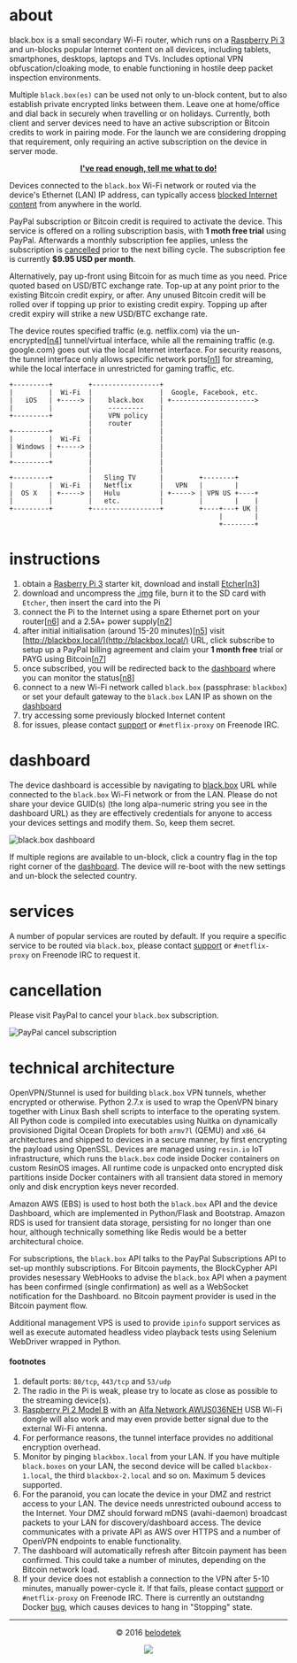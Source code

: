 # about
black.box is a small secondary Wi-Fi router, which runs on a [Raspberry Pi 3](https://en.wikipedia.org/wiki/Raspberry_Pi) and un-blocks popular Internet content on all devices, including tablets, smartphones, desktops, laptops and TVs. Includes optional VPN obfuscation/cloaking mode, to enable functioning in hostile deep packet inspection environments.

Multiple `black.box(es)` can be used not only to un-block content, but to also establish private encrypted links between them. Leave one at home/office and dial back in securely when travelling or on holidays. Currently, both client and server devices need to have an active subscription or Bitcoin credits to work in pairing mode. For the launch we are considering dropping that requirement, only requiring an active subscription on the device in server mode.

<p align="center"><a href="http://black-box.belodedenko.me/#instructions"><strong>I've read enough, tell me what to do!</strong></a></p>

Devices connected to the `black.box` Wi-Fi network or routed via the device's Ethernet (LAN) IP address, can typically access [blocked Internet content](#services) from anywhere in the world.

PayPal subscription or Bitcoin credit is required to activate the device. This service is offered on a rolling subscription basis, with **1 moth free trial** using PayPal. Afterwards a monthly subscription fee applies, unless the subscription is [cancelled](#cancellation) prior to the next billing cycle. The subscription fee is currently **$9.95 USD per month**.

Alternatively, pay up-front using Bitcoin for as much time as you need. Price quoted based on USD/BTC exchange rate. Top-up at any point prior to the existing Bitcoin credit expiry, or after. Any unused Bitcoin credit will be rolled over if topping up prior to existing credit expiry. Topping up after credit expiry will strike a new USD/BTC exchange rate.

The device routes specified traffic (e.g. netflix.com) via the un-encrypted[[n4](#footnotes)] tunnel/virtual interface, while all the remaining traffic (e.g. google.com) goes out via the local Internet interface. For security reasons, the tunnel interface only allows specific network ports[[n1](#footnotes)] for streaming, while the local interface in unrestricted for gaming traffic, etc.

```
+---------+         +-----------------+
|         |  Wi-Fi  |                 |  Google, Facebook, etc.
|   iOS   | +-----> |    black.box    | +--------------------->
|         |         |    ---------    |
+---------+         |    VPN policy   |
                    |    router       |
+---------+         |                 |
|         |  Wi-Fi  |                 |
| Windows | +-----> |                 |
|         |         |                 |
+---------+         |                 |
                    |                 |
+---------+         |   Sling TV      |         +--------+
|         |  Wi-Fi  |   Netflix       |   VPN   |        |
|  OS X   | +-----> |   Hulu          | +-----> | VPN US +----+
|         |         |   etc.          |         |        |    |
+---------+         +-----------------+         +----+---+ UK |
                                                     |        |
                                                     +--------+
```

# instructions
1. obtain a [Rasberry Pi 3](https://www.amazon.co.uk/Raspberry-Pi-Official-Desktop-Starter/dp/B01CI5879A) starter kit, download and install [Etcher](http://www.etcher.io/)[[n3](#footnotes)]
2. download and uncompress the [.img](https://s3.eu-central-1.amazonaws.com/belodetech/resin-rpi3-1.24.1-2.8.3-eef8cf4afe02.img.gz) file, burn it to the SD card with `Etcher`, then insert the card into the Pi
3. connect the Pi to the Internet using a spare Ethernet port on your router[[n6](#footnotes)] and a 2.5A+ power supply[[n2](#footnotes)]
4. after initial initialisation (around 15-20 minutes)[[n5](#footnotes)] visit [http://blackbox.local/](http://blackbox.local/) URL, click subscribe to setup up a PayPal billing agreement and claim your **1 month free** trial or PAYG using Bitcoin[[n7](#footnotes)]
5. once subscribed, you will be redirected back to the [dashboard](#dashboard) where you can monitor the status[[n8](#footnotes)]
7. connect to a new Wi-Fi network called `black.box` (passphrase: `blackbox`) or set your default gateway to the `black.box` LAN IP as shown on the [dashboard](#dashboard)
8. try accessing some previously blocked Internet content
9. for issues, please contact [support](mailto:blackbox@belodedenko.me) or `#netflix-proxy` on Freenode IRC.

# dashboard
The device dashboard is accessible by navigating to [black.box](http://blackbox.local/) URL while connected to the `black.box` Wi-Fi network or from the LAN. Please do not share your device GUID(s) (the long alpa-numeric string you see in the dashboard URL) as they are effectively credentials for anyone to access your devices settings and modify them. So, keep them secret.

![black.box dashboard](https://raw.githubusercontent.com/ab77/black.box/master/images/dashboard.png)

If multiple regions are available to un-block, click a country flag in the top right corner of the [dashboard](#dashboard). The device will re-boot with the new settings and un-block the selected country.

# services
A number of popular services are routed by default. If you require a specific service to be routed via `black.box`, please contact [support](mailto:blackbox@belodedenko.me) or `#netflix-proxy` on Freenode IRC to request it.

# cancellation
Please visit PayPal to cancel your `black.box` subscription.

![PayPal cancel subscription](https://raw.githubusercontent.com/ab77/black.box/master/images/paypal.png)

# technical architecture
OpenVPN/Stunnel is used for building `black.box` VPN tunnels, whether encrypted or otherwise. Python 2.7.x is used to wrap the OpenVPN binary together with Linux Bash shell scripts to interface to the operating system. All Python code is compiled into executables using Nuitka on dynamically provisioned Digital Ocean Droplets for both `armv7l` (QEMU) and `x86_64` architectures and shipped to devices in a secure manner, by first encrypting the payload using OpenSSL. Devices are managed using `resin.io` IoT infrastructure, which runs the `black.box` code inside Docker containers on custom ResinOS images. All runtime code is unpacked onto encrypted disk partitions inside Docker containers with all transient data stored in memory only and disk encryption keys never recorded.

Amazon AWS (EBS) is used to host both the `black.box` API and the device Dashboard, which are implemented in Python/Flask and Bootstrap. Amazon RDS is used for transient data storage, persisting for no longer than one hour, although technically something like Redis would be a better architectural choice.

For subscriptions, the `black.box` API talks to the PayPal Subscriptions API to set-up monthly subscriptions. For Bitcoin payments, the BlockCypher API provides nesessary WebHooks to advise the `black.box` API when a payment has been confirmed (single confirmation) as well as a WebSocket notification for the Dashboard. no Bitcoin payment provider is used in the Bitcoin payment flow.

Additional management VPS is used to provide `ipinfo` support services as well as execute automated headless video playback tests using  Selenium WebDriver wrapped in Python.

#### footnotes
1. default ports: `80/tcp`, `443/tcp` and `53/udp`
2. The radio in the Pi is weak, please try to locate as close as possible to the streaming device(s).
3. [Raspberry Pi 2 Model B](https://www.raspberrypi.org/products/raspberry-pi-2-model-b/) with an [Alfa Network AWUS036NEH](https://www.amazon.co.uk/dp/B003JTM9JY) USB Wi-Fi dongle will also work and may even provide better signal due to the external Wi-Fi antenna.
4. For performance reasons, the tunnel interface provides no additional encryption overhead.
5. Monitor by pinging `blackbox.local` from your LAN. If you have multiple `black.boxes` on your LAN, the second device will be called `blackbox-1.local`, the third `blackbox-2.local` and so on. Maximum 5 devices supported.
6. For the paranoid, you can locate the device in your DMZ and restrict access to your LAN. The device needs unrestricted oubound access to the Internet. Your DMZ should forward mDNS (avahi-daemon) broadcast packets to your LAN for discovery/dashboard access. The device communicates with a private API as AWS over HTTPS and a number of OpenVPN endpoints to enable functionality.
7. The dashboard will automatically refresh after Bitcoin payment has been confirmed. This could take a number of minutes, depending on the Bitcoin network load.
8. If your device does not establish a connection to the VPN after 5-10 minutes, manually power-cycle it. If that fails, please contact [support](mailto:blackbox@belodedenko.me) or `#netflix-proxy` on Freenode IRC. There is currently an outstandng Docker [bug](https://github.com/docker/docker/issues/22312), which causes devices to hang in "Stopping" state.

<hr>
<p align="center">&copy; 2016 <a href="http://ab77.github.io/">belodetek</a></p>
<p align="center"><a href="http://anton.belodedenko.me/"><img src="https://avatars2.githubusercontent.com/u/2033996?v=3&s=50"></a></p>
